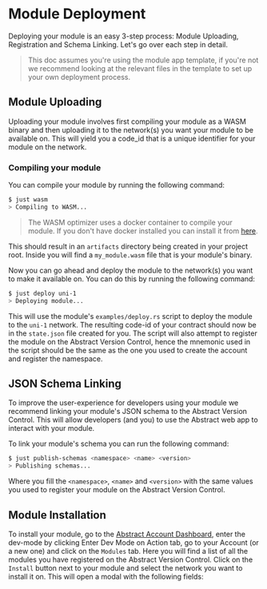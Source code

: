 # Module Deployment

Deploying your module is an easy 3-step process: Module Uploading, Registration and Schema Linking. Let's go over each
step in detail.

> This doc assumes you're using the module app template, if you're not we recommend looking at the relevant files in the
> template to set up your own deployment process.

## Module Uploading

Uploading your module involves first compiling your module as a WASM binary and then uploading it to the network(s) you
want your module to be available on. This will yield you a code_id that is a unique identifier for your module on the
network.

### Compiling your module

You can compile your module by running the following command:

```bash
$ just wasm
> Compiling to WASM...
```

> The WASM optimizer uses a docker container to compile your module. If you don't have docker installed you can install
> it from <a href="https://docs.docker.com/get-docker/" target="_blank">here</a>.

This should result in an `artifacts` directory being created in your project root. Inside you will find
a `my_module.wasm` file that is your module's binary.

Now you can go ahead and deploy the module to the network(s) you want to make it available on. You can do this by
running the following command:

```bash
$ just deploy uni-1
> Deploying module...
```

This will use the module's `examples/deploy.rs` script to deploy the module to the `uni-1` network. The resulting
code-id of your contract should now be in the `state.json` file created for you. The script will also attempt to
register the module on the Abstract Version Control, hence the mnemonic used in the script should be the same as the one
you used to create the account and register the namespace.

## JSON Schema Linking

To improve the user-experience for developers using your module we recommend linking your module's JSON schema to the
Abstract Version Control. This will allow developers (and you) to use the Abstract web app to interact with your module.

To link your module's schema you can run the following command:

```bash
$ just publish-schemas <namespace> <name> <version>
> Publishing schemas...
```

Where you fill the `<namespace>`, `<name>` and `<version>` with the same values you used to register your module on the
Abstract Version Control.

## Module Installation

To install your module, go to the <a href="https://console.abstract.money" target="_blank">Abstract Account Dashboard</a>, enter the dev-mode by clicking Enter Dev Mode on Action tab, go to your Account (or a new one) and click on the `Modules` tab. Here you will find a list of all the modules you have
registered on the Abstract Version Control. Click on the `Install` button next to your module and select the network you
want to install it on. This will open a modal with the following fields:
